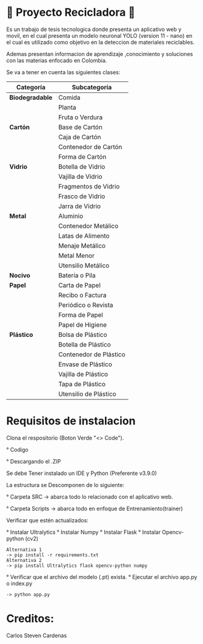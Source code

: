 #  🌱 Proyecto Recicladora 🌱

  Es un trabajo de tesis tecnologica donde presenta un aplicativo web y movil, en el cual presenta un modelo neuronal YOLO (version 11 - nano) en el cual es utilizado como objetivo en la deteccion de materiales reciclables.

  Ademas presentan informacion de aprendizaje ,conocimiento y soluciones con las materias enfocado en Colombia.

  Se va a tener en cuenta las siguientes clases:

| Categoría               | Subcategoría               |
|-------------------------|---------------------------|
| **Biodegradable**       | Comida                    |
|                         | Planta                    |
|                         | Fruta o Verdura           |
| **Cartón**              | Base de Cartón            |
|                         | Caja de Cartón            |
|                         | Contenedor de Cartón      |
|                         | Forma de Cartón           |
| **Vidrio**              | Botella de Vidrio         |
|                         | Vajilla de Vidrio         |
|                         | Fragmentos de Vidrio      |
|                         | Frasco de Vidrio          |
|                         | Jarra de Vidrio           |
| **Metal**               | Aluminio                  |
|                         | Contenedor Metálico       |
|                         | Latas de Alimento         |
|                         | Menaje Metálico           |
|                         | Metal Menor               |
|                         | Utensilio Metálico        |
| **Nocivo**              | Batería o Pila            |
| **Papel**               | Carta de Papel            |
|                         | Recibo o Factura          |
|                         | Periódico o Revista       |
|                         | Forma de Papel            |
|                         | Papel de Higiene          |
| **Plástico**            | Bolsa de Plástico         |
|                         | Botella de Plástico       |
|                         | Contenedor de Plástico    |
|                         | Envase de Plástico        |
|                         | Vajilla de Plástico       |
|                         | Tapa de Plástico          |
|                         | Utensilio de Plástico     |


 # Requisitos de instalacion 
Clona el respositorio (Boton Verde "<> Code").

  ° Codigo
  
  ° Descargando el .ZIP

Se debe Tener instalado un IDE y Python (Preferente v3.9.0)

La estructura se Descomponen de lo siguiente:

  ° Carpeta SRC -> abarca todo lo relacionado con el aplicativo web.

  ° Carpeta Scripts -> abarca todo en enfoque de Entrenamiento(trainer) 

Verificar que estén actualizados:

  ° Instalar Ultralytics
  ° Instalar Numpy
  ° Instalar Flask
  ° Instalar Opencv-python (cv2)
  
    Alternativa 1
    -> pip install -r requirements.txt
    Alternativa 2
    -> pip install Ultralytics flask opencv-python numpy

  ° Verificar que el archivo del modelo (.pt) exista.
  ° Ejecutar el archivo app.py o index.py

    -> python app.py

# Creditos:
  Carlos Steven Cardenas
